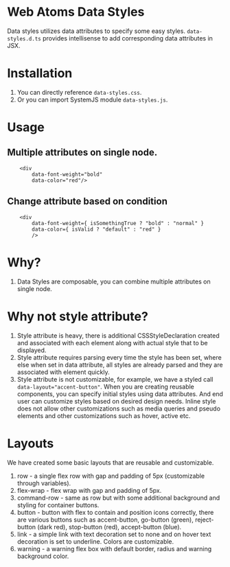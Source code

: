 # Web Atoms Data Styles
Data styles utilizes data attributes to specify some easy styles. `data-styles.d.ts` provides intellisense to add corresponding data attributes in JSX.

# Installation
1. You can directly reference `data-styles.css`.
2. Or you can import SystemJS module `data-styles.js`.

# Usage

## Multiple attributes on single node.
```tsx
    <div
        data-font-weight="bold"
        data-color="red"/>
```

## Change attribute based on condition
```tsx
    <div
        data-font-weight={ isSomethingTrue ? "bold" : "normal" }
        data-color={ isValid ? "default" : "red" }
        />
```

# Why?
1. Data Styles are composable, you can combine multiple attributes on single node.
# Why not style attribute?
1. Style attribute is heavy, there is additional CSSStyleDeclaration created and associated with each element along with actual style that to be displayed.
2. Style attribute requires parsing every time the style has been set, where else when set in data attribute, all styles are already parsed and they are associated with element quickly.
3. Style attribute is not customizable, for example, we have a styled call `data-layout="accent-button"`. When you are creating reusable components, you can specify initial styles using data attributes. And end user can customize styles based on desired design needs. Inline style does not allow other customizations such as media queries and pseudo elements and other customizations such as hover, active etc.

# Layouts
We have created some basic layouts that are reusable and customizable.

1. row - a single flex row with gap and padding of 5px (customizable through variables).
2. flex-wrap - flex wrap with gap and padding of 5px.
3. command-row - same as row but with some additional background and styling for container buttons.
4. button - button with flex to contain and position icons correctly, there are various buttons such as accent-button, go-button (green), reject-button (dark red), stop-button (red), accept-button (blue).
5. link - a simple link with text decoration set to none and on hover text decoration is set to underline. Colors are customizable.
6. warning - a warning flex box with default border, radius and warning background color.
